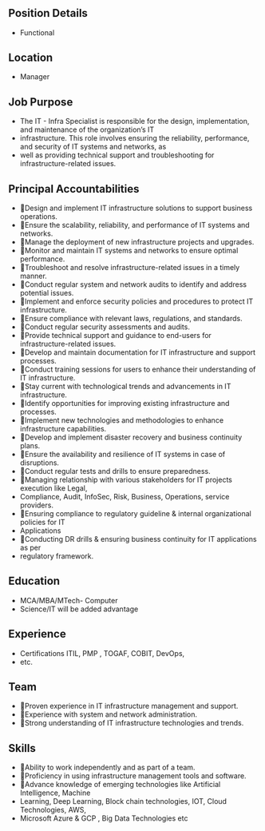 # 

## Position Details

* Functional

## Location

* Manager

## Job Purpose

* The IT - Infra Specialist is responsible for the design, implementation, and maintenance of the organization’s IT
* infrastructure. This role involves ensuring the reliability, performance, and security of IT systems and networks, as
* well as providing technical support and troubleshooting for infrastructure-related issues.

## Principal Accountabilities

* Design and implement IT infrastructure solutions to support business operations.
* Ensure the scalability, reliability, and performance of IT systems and networks.
* Manage the deployment of new infrastructure projects and upgrades.
* Monitor and maintain IT systems and networks to ensure optimal performance.
* Troubleshoot and resolve infrastructure-related issues in a timely manner.
* Conduct regular system and network audits to identify and address potential issues.
* Implement and enforce security policies and procedures to protect IT infrastructure.
* Ensure compliance with relevant laws, regulations, and standards.
* Conduct regular security assessments and audits.
* Provide technical support and guidance to end-users for infrastructure-related issues.
* Develop and maintain documentation for IT infrastructure and support processes.
* Conduct training sessions for users to enhance their understanding of IT infrastructure.
* Stay current with technological trends and advancements in IT infrastructure.
* Identify opportunities for improving existing infrastructure and processes.
* Implement new technologies and methodologies to enhance infrastructure capabilities.
* Develop and implement disaster recovery and business continuity plans.
* Ensure the availability and resilience of IT systems in case of disruptions.
* Conduct regular tests and drills to ensure preparedness.
* Managing relationship with various stakeholders for IT projects execution like Legal,
* Compliance, Audit, InfoSec, Risk, Business, Operations, service providers.
* Ensuring compliance to regulatory guideline & internal organizational policies for IT
* Applications
* Conducting DR drills & ensuring business continuity for IT applications as per
* regulatory framework.

## Education

* MCA/MBA/MTech- Computer
* Science/IT will be added advantage

## Experience

* Certifications ITIL, PMP , TOGAF, COBIT, DevOps,
* etc.

## Team

* Proven experience in IT infrastructure management and support.
* Experience with system and network administration.
* Strong understanding of IT infrastructure technologies and trends.

## Skills

* Ability to work independently and as part of a team.
* Proficiency in using infrastructure management tools and software.
* Advance knowledge of emerging technologies like Artificial Intelligence, Machine
* Learning, Deep Learning, Block chain technologies, IOT, Cloud Technologies, AWS,
* Microsoft Azure & GCP , Big Data Technologies etc
